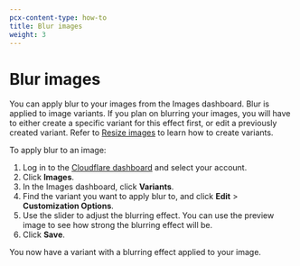 ```yaml
---
pcx-content-type: how-to
title: Blur images
weight: 3
---
```


# Blur images

You can apply blur to your images from the Images dashboard. Blur is applied to image variants. If you plan on blurring your images, you will have to either create a specific variant for this effect first, or edit a previously created variant. Refer to [Resize images](/images/cloudflare-images/transform/resize-images/) to learn how to create variants.

To apply blur to an image:

1. Log in to the [Cloudflare dashboard](https://dash.cloudflare.com/login) and select your account.
2. Click **Images**.
3. In the Images dashboard, click **Variants**.
4. Find the variant you want to apply blur to, and click **Edit** > **Customization Options**.
5. Use the slider to adjust the blurring effect. You can use the preview image to see how strong the blurring effect will be.
6. Click **Save**.

You now have a variant with a blurring effect applied to your image.